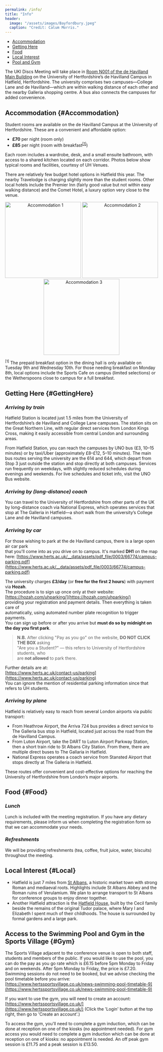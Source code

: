 ```yaml
---
permalink: /info/
title: "Info"
header: 
  image: "/assets/images/Bayfordbury.jpeg"
  caption: "Credit: Calum Morris."
---
```


- [Accommodation](#Accommodation)
- [Getting Here](#GettingHere)
- [Food](#Food)
- [Local Interest](#Local)
- [Pool and Gym](#Gym)

The UKI Discs Meeting will take place in [Room N001 of the de Havilland Main Building](https://maps.herts.ac.uk) on the University of Hertfordshire’s de Havilland Campus in Hatfield, Hertfordshire. The university comprises two campuses—College Lane and de Havilland—which are within walking distance of each other and the nearby Galleria shopping centre. A bus also connects the campuses for added convenience.

## Accommodation {#Accommodation} 

Student rooms are available on the de Havilland Campus at the University of Hertfordshire. These are a convenient and affordable option:
- **£70** per night (room only)  
- **£85** per night (room with breakfast<sup><a href="#breakfast-note">[1]</a></sup>)

Each room includes a wardrobe, desk, and a small ensuite bathroom, with access to a shared kitchen located on each corridor. Photos below show typical rooms and facilities, courtesy of UH Venues.

There are relatively few budget hotel options in Hatfield this year. The nearby Travelodge is charging slightly more than the student rooms. Other local hotels include the Premier Inn (fairly good value but not within easy walking distance) and the Comet Hotel, a luxury option very close to the venue.

<p align="center">
  <img src="../assets/images/UH_accomodation1.jpg" alt="Accommodation 1" width="250"/>
  <img src="../assets/images/UH_accomodation2.jpg" alt="Accommodation 2" width="250"/>
  <img src="../assets/images/UH_accomodation3.jpg" alt="Accommodation 3" width="250"/>
</p>

<p id="breakfast-note"><sup>[1]</sup> The prepaid breakfast option in the dining hall is only available on Tuesday 9th and Wednesday 10th. For those needing breakfast on Monday 8th, local options include the Sports Cafe on campus (limited selections) or the Wetherspoons close to campus for a full breakfast.</p>

## Getting Here {#GettingHere}
### *Arriving by train*
Hatfield Station is located just 1.5 miles from the University of Hertfordshire’s de Havilland and College Lane campuses. The station sits on the Great Northern Line, with regular direct services from London Kings Cross, making it easily accessible from central London and surrounding areas.

From Hatfield Station, you can reach the campuses by UNO bus (£3, 10–15 minutes) or by taxi/Uber (approximately £8–£12, 5–10 minutes). The main bus routes serving the university are the 614 and 644, which depart from Stop 3 just outside the station and stop directly at both campuses. Services run frequently on weekdays, with slightly reduced schedules during evenings and weekends. For live schedules and ticket info, visit the UNO Bus website.

### *Arriving by (long-distance) coach*
You can travel to the University of Hertfordshire from other parts of the UK by long-distance coach via National Express, which operates services that stop at The Galleria in Hatfield—a short walk from the university’s College Lane and de Havilland campuses.

### *Arriving by car*

For those wishing to park at the de Havilland campus, there is a large open air car park  
that you'll come into as you drive on to campus. It's marked **DH1** on the map  
here: [https://www.herts.ac.uk/__data/assets/pdf_file/0003/66774/campus-parking.pdf](https://www.herts.ac.uk/__data/assets/pdf_file/0003/66774/campus-parking.pdf)

The university charges **£3/day** (or **free for the first 2 hours**) with payment via **Hozah**.  
The procedure is to sign up once only at their website:  
[https://hozah.com/uhparking/](https://hozah.com/uhparking/)  
providing your registration and payment details. Then everything is taken care of  
automatically, using automated number plate recognition to trigger payments.  
You can sign up before or after you arrive but **must do so by midnight on the day you first park**.

> **N.B.** After clicking "Pay as you go" on the website, **DO NOT CLICK THE BOX** asking  
> "Are you a Student?" — this refers to University of Hertfordshire students, who  
> are **not allowed** to park there.

Further details are at:  
[https://www.herts.ac.uk/contact-us/parking](https://www.herts.ac.uk/contact-us/parking)  
You can ignore the mention of residential parking information since that refers to UH students.

### *Arriving by plane*
Hatfield is relatively easy to reach from several London airports via public transport:

- From Heathrow Airport, the Arriva 724 bus provides a direct service to The Galleria bus stop in Hatfield, located just across the road from the de Havilland Campus.
- From Luton Airport, take the DART to Luton Airport Parkway Station, then a short train ride to St Albans City Station. From there, there are multiple direct buses to The Gallaria in Hatfield.
- National Express operates a coach service from Stansted Airport that stops directly at The Galleria in Hatfield.

These routes offer convenient and cost-effective options for reaching the University of Hertfordshire from London’s major airports.

## Food {#Food}

### *Lunch*
Lunch is included with the meeting registration. If you have any dietary requirements, please inform us when completing the registration form so that we can accommodate your needs.

### *Refreshments*
We will be providing refreshments (tea, coffee, fruit juice, water, biscuits) throughout the meeting. 

## Local Interest {#Local}
- Hatfield is just 7 miles from <a href='https://www.enjoystalbans.com/things-to-do/'>St Albans</a>, a historic market town with strong Roman and mediaeval roots. Highlights include St Albans Abbey and the Roman ruins of Verulamium. We plan to arrange transport to St Albans for conference groups to enjoy dinner together. 
- Another Hatfield attraction is the <a href='https://hatfield-house.co.uk'>Hatfield House</a>, built by the Cecil family beside the remains of the original Tudor palace, where Mary I and Elizabeth I spent much of their childhoods. The house is surrounded by formal gardens and a large park. 

## Access to the Swimming Pool and Gym in the Sports Village {#Gym}

The Sports Village adjacent to the conference venue is open to both staff, students and members of the public.  If you would like to use the pool, you can do the pay as you go rate which is £6.15 before 5pm Monday to Friday and on weekends. After 5pm Monday to Friday, the price is £7.20.  Swimming sessions do not need to be booked, but we advise checking the pool timetable before you arrive: [https://www.hertssportsvillage.co.uk/news-swimming-pool-timetable-9](https://www.hertssportsvillage.co.uk/news-swimming-pool-timetable-9)

If you want to use the gym, you will need to create an account:  
[https://www.hertssportsvillage.co.uk/](https://www.hertssportsvillage.co.uk/) (Click the 'Login' button at the top right, then go to 'Create an account'.) 

To access the gym, you'll need to complete a gym induction, which can be done at reception on one of the kiosks (no appointment needed). For gym access you would need to complete a gym induction which can be done at reception on one of kiosks: no appointment is needed.  An off peak gym session is £11.75 and a peak session is £13.50. 









 

